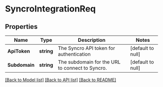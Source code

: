 # SyncroIntegrationReq

## Properties
Name | Type | Description | Notes
------------ | ------------- | ------------- | -------------
**ApiToken** | **string** | The Syncro API token for authentication | [default to null]
**Subdomain** | **string** | The subdomain for the URL to connect to Syncro. | [default to null]

[[Back to Model list]](../README.md#documentation-for-models) [[Back to API list]](../README.md#documentation-for-api-endpoints) [[Back to README]](../README.md)


